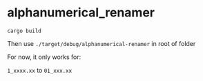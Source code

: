 # alphanumerical_renamer

`cargo build`

Then use `./target/debug/alphanumerical-renamer` in root of folder

For now, it only works for:

`1_xxxx.xx` to `01_xxx.xx`